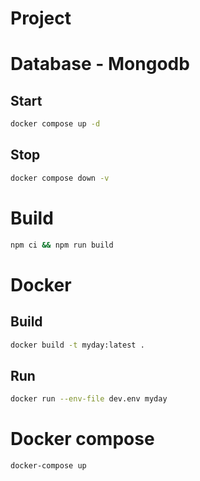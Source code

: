 # Project

# Database - Mongodb

## Start
```sh
docker compose up -d
```

## Stop
```sh
docker compose down -v
```

# Build
```sh
npm ci && npm run build
```

# Docker
## Build
```sh
docker build -t myday:latest .
```

## Run
```sh
docker run --env-file dev.env myday
```

# Docker compose
```sh
docker-compose up
```